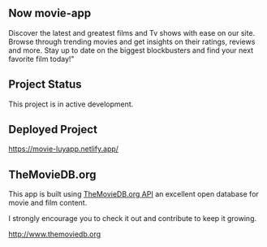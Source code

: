 ## Now movie-app
Discover the latest and greatest films and Tv shows with ease on our site. Browse through trending movies and get insights on their ratings, reviews and more. Stay up to date on the biggest blockbusters and find your next favorite film today!"

## Project Status
This project is in active development.

## Deployed Project

https://movie-luyapp.netlify.app/

## TheMovieDB.org
This app is built using [TheMovieDB.org API](http://www.themoviedb.org) an excellent open database for movie and film content.

I strongly encourage you to check it out and contribute to keep it growing.

http://www.themoviedb.org
